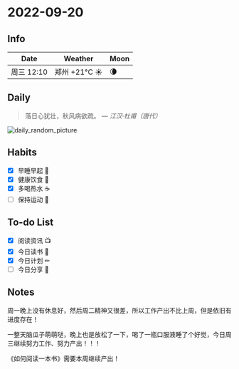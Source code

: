 # 2022-09-20

## Info

| Date           | Weather      | Moon |
| -------------- | ------------ | ---- |
| 周三 12:10 | 郑州 +21°C ☀️   | 🌘 |

## Daily

> 落日心犹壮，秋风病欲疏。
> — *江汉·杜甫（唐代）*

![daily_random_picture](https://images.unsplash.com/photo-1423768164017-3f27c066407f?crop=entropy&cs=tinysrgb&fit=crop&fm=jpg&h=1080&ixid=MnwxfDB8MXxyYW5kb218MHx8bW91bnRhaW4sd2F0ZXIsbGFuZHNjYXBlLGdhbGF4eSxjaXR5fHx8fHx8MTY2MzczMzQwMA&ixlib=rb-1.2.1&q=80&utm_campaign=api-credit&utm_medium=referral&utm_source=unsplash_source&w=1920)

## Habits

- [x] 早睡早起 🌃
- [x] 健康饮食 🥗
- [x] 多喝热水 ☕️
- [ ] 保持运动 💪

## To-do List

- [x] 阅读资讯 📺
- [x] 今日读书 📖
- [x] 今日计划 ✏
- [ ] 今日分享 📌

## Notes

周一晚上没有休息好，然后周二精神又很差，所以工作产出不比上周，但是依旧有进度存在！

一整天脑瓜子萌萌哒，晚上也是放松了一下，喝了一瓶口服液睡了个好觉，今日周三继续努力工作、努力产出！！！

《如何阅读一本书》需要本周继续产出！